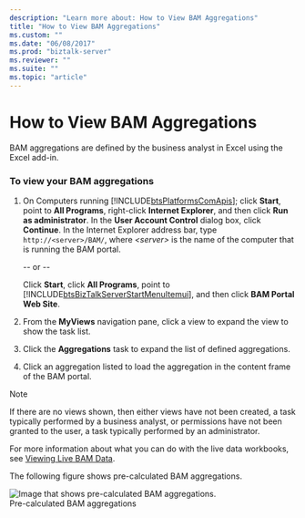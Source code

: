 ```yaml
---
description: "Learn more about: How to View BAM Aggregations"
title: "How to View BAM Aggregations"
ms.custom: ""
ms.date: "06/08/2017"
ms.prod: "biztalk-server"
ms.reviewer: ""
ms.suite: ""
ms.topic: "article"
---
```

# How to View BAM Aggregations
BAM aggregations are defined by the business analyst in Excel using the Excel add-in.  
  
### To view your BAM aggregations  
  
1. On Computers running [!INCLUDE[btsPlatformsComApis](../includes/btsplatformscomapis-md.md)]; click **Start**, point to **All Programs**, right-click **Internet Explorer**, and then click **Run as administrator**. In the **User Account Control** dialog box, click **Continue**. In the Internet Explorer address bar, type `http://<server>/BAM/`, where *\<server>* is the name of the computer that is running the BAM portal.  
  
    -- or --  
  
    Click **Start**, click **All Programs**, point to [!INCLUDE[btsBizTalkServerStartMenuItemui](../includes/btsbiztalkserverstartmenuitemui-md.md)], and then click **BAM Portal Web Site**.  
  
2. From the **MyViews** navigation pane, click a view to expand the view to show the task list.  
  
3. Click the **Aggregations** task to expand the list of defined aggregations.  
  
4. Click an aggregation listed to load the aggregation in the content frame of the BAM portal.  
  
> [!NOTE]
>  If there are no views shown, then either views have not been created, a task typically performed by a business analyst, or permissions have not been granted to the user, a task typically performed by an administrator.  
  
 For more information about what you can do with the live data workbooks, see [Viewing Live BAM Data](../core/viewing-live-bam-data.md).  
  
 The following figure shows pre-calculated BAM aggregations.  
  
 ![Image that shows pre-calculated BAM aggregations.](../core/media/bam-olap-cube.gif "bam_olap_cube")  
Pre-calculated BAM aggregations
